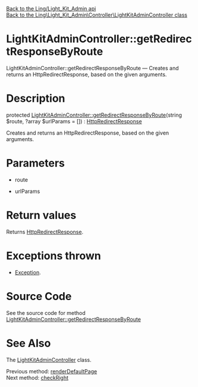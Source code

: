 [Back to the Ling/Light_Kit_Admin api](https://github.com/lingtalfi/Light_Kit_Admin/blob/master/doc/api/Ling/Light_Kit_Admin.md)<br>
[Back to the Ling\Light_Kit_Admin\Controller\LightKitAdminController class](https://github.com/lingtalfi/Light_Kit_Admin/blob/master/doc/api/Ling/Light_Kit_Admin/Controller/LightKitAdminController.md)


LightKitAdminController::getRedirectResponseByRoute
================



LightKitAdminController::getRedirectResponseByRoute — Creates and returns an HttpRedirectResponse, based on the given arguments.




Description
================


protected [LightKitAdminController::getRedirectResponseByRoute](https://github.com/lingtalfi/Light_Kit_Admin/blob/master/doc/api/Ling/Light_Kit_Admin/Controller/LightKitAdminController/getRedirectResponseByRoute.md)(string $route, ?array $urlParams = []) : [HttpRedirectResponse](https://github.com/lingtalfi/Light/blob/master/doc/api/Ling/Light/Http/HttpRedirectResponse.md)




Creates and returns an HttpRedirectResponse, based on the given arguments.




Parameters
================


- route

    

- urlParams

    


Return values
================

Returns [HttpRedirectResponse](https://github.com/lingtalfi/Light/blob/master/doc/api/Ling/Light/Http/HttpRedirectResponse.md).


Exceptions thrown
================

- [Exception](http://php.net/manual/en/class.exception.php).&nbsp;







Source Code
===========
See the source code for method [LightKitAdminController::getRedirectResponseByRoute](https://github.com/lingtalfi/Light_Kit_Admin/blob/master/Controller/LightKitAdminController.php#L206-L209)


See Also
================

The [LightKitAdminController](https://github.com/lingtalfi/Light_Kit_Admin/blob/master/doc/api/Ling/Light_Kit_Admin/Controller/LightKitAdminController.md) class.

Previous method: [renderDefaultPage](https://github.com/lingtalfi/Light_Kit_Admin/blob/master/doc/api/Ling/Light_Kit_Admin/Controller/LightKitAdminController/renderDefaultPage.md)<br>Next method: [checkRight](https://github.com/lingtalfi/Light_Kit_Admin/blob/master/doc/api/Ling/Light_Kit_Admin/Controller/LightKitAdminController/checkRight.md)<br>


